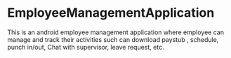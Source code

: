 # EmployeeManagementApplication
 This is an android employee management application where employee can manage and track their activities such can download paystub , schedule, punch in/out, Chat with supervisor, leave request, etc.
